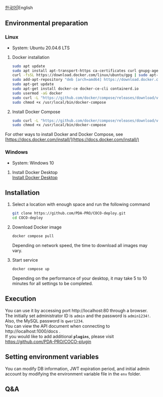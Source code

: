 [한국어](https://github.com/PDA-PRO/COCO-deploy/blob/main/README.md)|English

## Environmental preparation

### Linux

- System: Ubuntu 20.04.6 LTS

1. Docker installation

   ```bash
   sudo apt update
   sudo apt install apt-transport-https ca-certificates curl gnupg-agent software-properties-common
   curl -fsSL https://download.docker.com/linux/ubuntu/gpg | sudo apt-key add -
   sudo add-apt-repository "deb [arch=amd64] https://download.docker.com/linux/ubuntu $(lsb_release -cs) stable"
   sudo apt-get update
   sudo apt-get install docker-ce docker-ce-cli containerd.io
   sudo usermod -aG docker
   sudo curl -L "https://github.com/docker/compose/releases/download/v2.5.0/docker-compose-$(uname -s)-$(uname -m)" -o /usr/local/bin/docker-compose
   sudo chmod +x /usr/local/bin/docker-compose
   ```

2. Install Docker Compose

   ```bash
   sudo curl -L "https://github.com/docker/compose/releases/download/v2.5.0/docker-compose-$(uname -s)-$(uname -m)" -o /usr/local/bin/docker-compose
   sudo chmod +x /usr/local/bin/docker-compose
   ```

For other ways to install Docker and Docker Compose, see [https://docs.docker.com/install/](https://docs.docker.com/install/)

### Windows

- System: Windows 10

1. Install Docker Desktop  
   [Install Docker Desktop](https://docs.docker.com/desktop/install/windows-install/)

## Installation

1. Select a location with enough space and run the following command

   ```bash
   git clone https://github.com/PDA-PRO/COCO-deploy.git
   cd COCO-deploy
   ```

2. Download Docker image

   ```bash
   docker compose pull
   ```

   Depending on network speed, the time to download all images may vary.

3. Start service

   ```bash
   docker compose up
   ```

   Depending on the performance of your desktop, it may take 5 to 10 minutes for all settings to be completed.

## Execution

You can use it by accessing port http://localhost:80 through a browser.  
The initially set administrator ID is `admin` and the password is `admin1234!`.  
Also, the MySQL password is `qwer1234`.  
You can view the API document when connecting to http://localhost:1000/docs .  
If you would like to add additional **`plugins`**, please visit https://github.com/PDA-PRO/COCO-plugin

## Setting environment variables

You can modify DB information, JWT expiration period, and initial admin account by modifying the environment variable file in the `env` folder.

## Q&A
